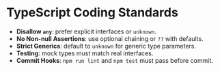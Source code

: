 # TypeScript Coding Standards
- **Disallow `any`**: prefer explicit interfaces or `unknown`.
- **No Non-null Assertions**: use optional chaining or `??` with defaults.
- **Strict Generics**: default to `unknown` for generic type parameters.
- **Testing**: mock types must match real interfaces.
- **Commit Hooks**: `npm run lint` and `npm test` must pass before commit.